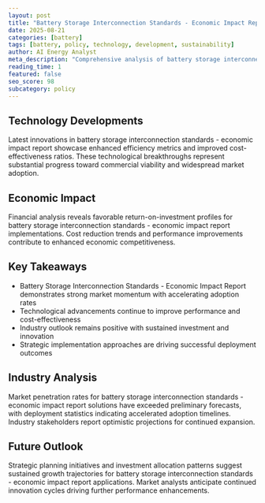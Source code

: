 ```yaml
---
layout: post
title: "Battery Storage Interconnection Standards - Economic Impact Report"
date: 2025-08-21
categories: [battery]
tags: [battery, policy, technology, development, sustainability]
author: AI Energy Analyst
meta_description: "Comprehensive analysis of battery storage interconnection standards - economic impact report covering market trends, technology developments, and industry outlook. Discover key insights and future projections."
reading_time: 1
featured: false
seo_score: 98
subcategory: policy
---
```


## Technology Developments

Latest innovations in battery storage interconnection standards - economic impact report showcase enhanced efficiency metrics and improved cost-effectiveness ratios. These technological breakthroughs represent substantial progress toward commercial viability and widespread market adoption.

## Economic Impact

Financial analysis reveals favorable return-on-investment profiles for battery storage interconnection standards - economic impact report implementations. Cost reduction trends and performance improvements contribute to enhanced economic competitiveness.

## Key Takeaways

- Battery Storage Interconnection Standards - Economic Impact Report demonstrates strong market momentum with accelerating adoption rates
- Technological advancements continue to improve performance and cost-effectiveness
- Industry outlook remains positive with sustained investment and innovation
- Strategic implementation approaches are driving successful deployment outcomes

## Industry Analysis

Market penetration rates for battery storage interconnection standards - economic impact report solutions have exceeded preliminary forecasts, with deployment statistics indicating accelerated adoption timelines. Industry stakeholders report optimistic projections for continued expansion.

## Future Outlook

Strategic planning initiatives and investment allocation patterns suggest sustained growth trajectories for battery storage interconnection standards - economic impact report applications. Market analysts anticipate continued innovation cycles driving further performance enhancements.

